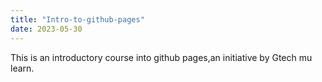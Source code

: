 ```yaml
---
title: "Intro-to-github-pages"
date: 2023-05-30
---
```


This is an introductory course into github pages,an initiative by Gtech mu learn.
